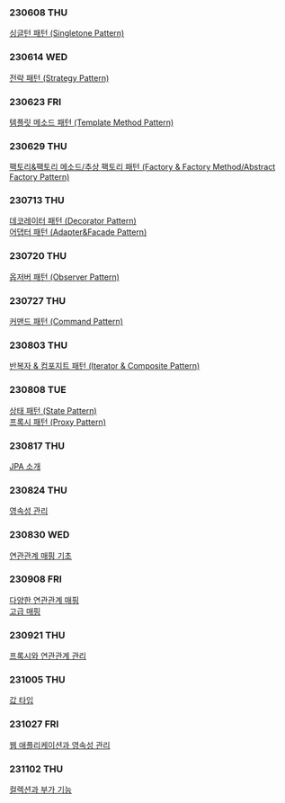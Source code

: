 ### 230608 THU
[싱글턴 패턴 (Singletone Pattern)](https://www.notion.so/hello-jay-study/230608-THU-Singleton-Pattern-487c4f83f7e54b329684b96bb279a3cc?pvs=4)

### 230614 WED
[전략 패턴 (Strategy Pattern)](https://www.notion.so/hello-jay-study/230614-WED-Strategy-Pattern-46f42048f24d4f069260936bd8adbaf9?pvs=4)

### 230623 FRI
[템플릿 메소드 패턴 (Template Method Pattern)](https://www.notion.so/hello-jay-study/230622-THU-Template-Method-Pattern-8de0525b036d47d2a5b3572f1b291df4?pvs=4)

### 230629 THU
[팩토리&팩토리 메소드/추상 팩토리 패턴 (Factory & Factory Method/Abstract Factory Pattern)](https://www.notion.so/hello-jay-study/Factory-Factory-Method-Abstract-Factory-Pattern-01e03de8791b4146b0b3ea6162d22982?pvs=4)

### 230713 THU
[데코레이터 패턴 (Decorator Pattern)](https://www.notion.so/hello-jay-study/Decorator-Pattern-4091c8c556a7440ca7770164ad1c4a5e?pvs=4)
<br>
[어댑터 패턴 (Adapter&Facade Pattern)](https://www.notion.so/hello-jay-study/Adapter-Facade-Pattern-a8537846123c406c88b92e2203287212?pvs=4)

### 230720 THU
[옵저버 패턴 (Observer Pattern)](https://www.notion.so/hello-jay-study/Observer-Pattern-0a9bbac5e5c046b78420aee99ef082cd?pvs=4)

### 230727 THU
[커맨드 패턴 (Command Pattern)](https://www.notion.so/hello-jay-study/Command-Pattern-a02d79a906844046bfdf8111591c2d4f?pvs=4)

### 230803 THU
[반복자 & 컴포지트 패턴 (Iterator & Composite Pattern)](https://www.notion.so/hello-jay-study/Iterator-Composite-Pattern-74d74675390d49338398aca9603d5085?pvs=4)

### 230808 TUE
[상태 패턴 (State Pattern)](https://www.notion.so/hello-jay-study/State-Pattern-4c2ea535c1ea46738697e3a87f425209?pvs=4)
<br>
[프록시 패턴 (Proxy Pattern)](https://www.notion.so/hello-jay-study/Proxy-Pattern-e289da5815ba46a081f626f683aff366?pvs=4)

### 230817 THU
[JPA 소개](https://www.notion.so/hello-jay-study/JPA-6d2d3e01343b497eae8d3bbdb2f72ff8?pvs=4)

### 230824 THU
[영속성 관리](https://www.notion.so/hello-jay-study/JPA-814b3fd061c84998a1493b0b42c2e884?pvs=4)

### 230830 WED
[연관관계 매핑 기초](https://www.notion.so/hello-jay-study/JPA-e3e4861d994040af8a41d40a7b80eac6?pvs=4)

### 230908 FRI
[다양한 연관관계 매핑](https://www.notion.so/hello-jay-study/JPA-70517b12fc594bf9930a3f73b70f6229?pvs=4)
<br>
[고급 매핑](https://www.notion.so/hello-jay-study/JPA-5b26d649ffa945e2a8ae74ea957f78ab?pvs=4)

### 230921 THU
[프록시와 연관관계 관리](https://www.notion.so/hello-jay-study/JPA-0e0aab4ae7d14164976771682a03305d?pvs=4)

### 231005 THU
[값 타입](https://www.notion.so/hello-jay-study/JPA-ea67811a180146d982c09b0f733df21c?pvs=4)

### 231027 FRI
[웹 애플리케이션과 영속성 관리](https://www.notion.so/hello-jay-study/JPA-95b3784b43c141368ce924295c7fce30?pvs=4)

### 231102 THU
[컬렉션과 부가 기능](https://www.notion.so/hello-jay-study/JPA-e84e56a848b44810b9da7d503c85e515?pvs=4)
